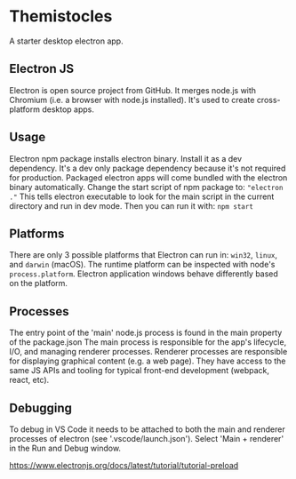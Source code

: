 # Themistocles
A starter desktop electron app.

## Electron JS
Electron is open source project from GitHub.
It merges node.js with Chromium (i.e. a browser with node.js installed).
It's used to create cross-platform desktop apps.

## Usage
Electron npm package installs electron binary.
Install it as a dev dependency. 
It's a dev only package dependency because it's not required for production.
Packaged electron apps will come bundled with the electron binary automatically.
Change the start script of npm package to: `"electron ."`
This tells electron executable to look for the main script in the current directory and run in dev mode.
Then you can run it with: `npm start`

## Platforms
There are only 3 possible platforms that Electron can run in: `win32`, `linux`, and `darwin` (macOS).
The runtime platform can be inspected with node's `process.platform`.
Electron application windows behave differently based on the platform.

## Processes
The entry point of the 'main' node.js process is found in the main property of the package.json
The main process is responsible for the app's lifecycle, I/O, and managing renderer processes.
Renderer processes are responsible for displaying graphical content (e.g. a web page).
They have access to the same JS APIs and tooling for typical front-end development (webpack, react, etc).

## Debugging
To debug in VS Code it needs to be attached to both the main and renderer processes of electron (see '.vscode/launch.json').
Select 'Main + renderer' in the Run and Debug window.

https://www.electronjs.org/docs/latest/tutorial/tutorial-preload